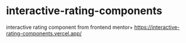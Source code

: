 # interactive-rating-components
interactive rating component from frontend mentor+
https://interactive-rating-components.vercel.app/
